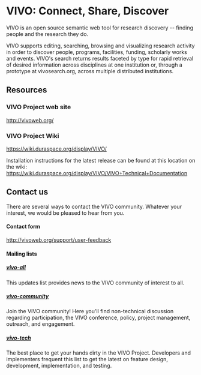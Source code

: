 # VIVO: Connect, Share, Discover

VIVO is an open source semantic web tool for research discovery -- finding people and the research they do.

VIVO supports editing, searching, browsing and visualizing research activity in order to discover people, programs, 
facilities, funding, scholarly works and events. VIVO's search returns results faceted by type for rapid retrieval of 
desired information across disciplines at one institution or, through a prototype at vivosearch.org, across multiple 
distributed institutions. 

## Resources

### VIVO Project web site
http://vivoweb.org/

### VIVO Project Wiki
https://wiki.duraspace.org/display/VIVO/

Installation instructions for the latest release can be found at this location on the wiki:  
https://wiki.duraspace.org/display/VIVO/VIVO+Technical+Documentation

## Contact us
There are several ways to contact the VIVO community. 
Whatever your interest, we would be pleased to hear from you.

#### Contact form 
http://vivoweb.org/support/user-feedback

#### Mailing lists
##### [vivo-all](https://groups.google.com/forum/#!forum/vivo-all) 
This updates list provides news to the VIVO community of interest to all.

##### [vivo-community](https://groups.google.com/forum/#!forum/vivo-community)  
Join the VIVO community!  Here you'll find non-technical discussion regarding participation, the VIVO
conference,  policy, project management, outreach, and engagement. 

##### [vivo-tech](https://groups.google.com/forum/#!forum/vivo-tech)  
The best place to get your hands dirty in the VIVO Project. 
Developers and implementers frequent this list to get the latest on feature design, 
development, implementation, and testing.

